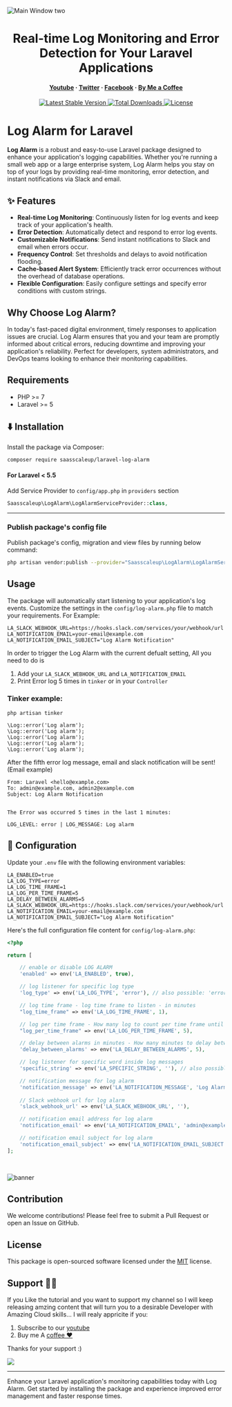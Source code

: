 ![Main Window two](https://github.com/saasscaleup/laravel-log-alarm/blob/master/lla-saasscaleup.png?raw=true)

<h1 align="center">Real-time Log Monitoring and Error Detection for Your Laravel Applications</h1>

<h4 align="center">
  <a href="https://youtube.com/@ScaleUpSaaS">Youtube</a>
  <span> · </span>
  <a href="https://twitter.com/ScaleUpSaaS">Twitter</a>
  <span> · </span>
  <a href="https://facebook.com/ScaleUpSaaS">Facebook</a>
  <span> · </span>
  <a href="https://buymeacoffee.com/scaleupsaas">By Me a Coffee</a>
</h4>

<p align="center">
   <a href="https://packagist.org/packages/saasscaleup/laravel-log-alarm">
      <img src="https://img.shields.io/packagist/v/saasscaleup/laravel-log-alarm.svg?style=flat-square" alt="Latest Stable Version">
  </a>

  <a href="https://packagist.org/packages/saasscaleup/laravel-log-alarm">
      <img src="https://img.shields.io/packagist/dt/saasscaleup/laravel-log-alarm.svg?style=flat-square" alt="Total Downloads">
  </a>

  <a href="https://packagist.org/packages/saasscaleup/laravel-log-alarm">
    <img src="https://img.shields.io/packagist/l/saasscaleup/laravel-log-alarm.svg?style=flat-square" alt="License">
  </a>
</p>

# Log Alarm for Laravel

**Log Alarm** is a robust and easy-to-use Laravel package designed to enhance your application's logging capabilities. Whether you're running a small web app or a large enterprise system, Log Alarm helps you stay on top of your logs by providing real-time monitoring, error detection, and instant notifications via Slack and email.

## ✨ Features

- **Real-time Log Monitoring**: Continuously listen for log events and keep track of your application's health.
- **Error Detection**: Automatically detect and respond to error log events.
- **Customizable Notifications**: Send instant notifications to Slack and email when errors occur.
- **Frequency Control**: Set thresholds and delays to avoid notification flooding.
- **Cache-based Alert System**: Efficiently track error occurrences without the overhead of database operations.
- **Flexible Configuration**: Easily configure settings and specify error conditions with custom strings.

## Why Choose Log Alarm?

In today's fast-paced digital environment, timely responses to application issues are crucial. Log Alarm ensures that you and your team are promptly informed about critical errors, reducing downtime and improving your application's reliability. Perfect for developers, system administrators, and DevOps teams looking to enhance their monitoring capabilities.

## Requirements

 - PHP >= 7
 - Laravel >= 5

## ⬇️ Installation

Install the package via Composer:

``` bash
composer require saasscaleup/laravel-log-alarm
```

#### For Laravel < 5.5

Add Service Provider to `config/app.php` in `providers` section

```php
Saasscaleup\LogAlarm\LogAlarmServiceProvider::class,
```

---

### Publish package's config file


Publish package's config, migration and view files by running below command:

```bash
php artisan vendor:publish --provider="Saasscaleup\LogAlarm\LogAlarmServiceProvider"
```

## Usage
The package will automatically start listening to your application's log events. Customize the settings in the `config/log-alarm.php` file to match your requirements.
For Example:

```
LA_SLACK_WEBHOOK_URL=https://hooks.slack.com/services/your/webhook/url
LA_NOTIFICATION_EMAIL=your-email@example.com
LA_NOTIFICATION_EMAIL_SUBJECT="Log Alarm Notification"
```

In order to trigger the Log Alarm with the current defualt setting, All you need to do is 

1. Add your `LA_SLACK_WEBHOOK_URL` and  `LA_NOTIFICATION_EMAIL` 
2. Print Error log 5 times in `tinker` or in your `Controller`

### Tinker example:

```
php artisan tinker
```

```
\Log::error('Log alarm');
\Log::error('Log alarm');
\Log::error('Log alarm');
\Log::error('Log alarm');
\Log::error('Log alarm');
```

After the fifth error log message, email and slack notification will be sent! (Email example)

```
From: Laravel <hello@example.com>
To: admin@example.com, admin2@example.com
Subject: Log Alarm Notification


The Error was occurred 5 times in the last 1 minutes:

LOG_LEVEL: error | LOG_MESSAGE: Log alarm
```


## 🔧 Configuration

Update your `.env` file with the following environment variables:
```
LA_ENABLED=true
LA_LOG_TYPE=error
LA_LOG_TIME_FRAME=1
LA_LOG_PER_TIME_FRAME=5
LA_DELAY_BETWEEN_ALARMS=5
LA_SLACK_WEBHOOK_URL=https://hooks.slack.com/services/your/webhook/url
LA_NOTIFICATION_EMAIL=your-email@example.com
LA_NOTIFICATION_EMAIL_SUBJECT="Log Alarm Notification"
```

Here's the full configuration file content for `config/log-alarm.php`:

```php
<?php

return [

    // enable or disable LOG ALARM
    'enabled' => env('LA_ENABLED', true),

    // log listener for specific log type
    'log_type' => env('LA_LOG_TYPE', 'error'), // also possible: 'error,warning,debug'

    // log time frame - log time frame to listen - in minutes
    "log_time_frame" => env('LA_LOG_TIME_FRAME', 1),

    // log per time frame - How many log to count per time frame until alarm trigger 
    "log_per_time_frame" => env('LA_LOG_PER_TIME_FRAME', 5),

    // delay between alarms in minutes - How many minutes to delay between alarms
    'delay_between_alarms' => env('LA_DELAY_BETWEEN_ALARMS', 5),

    // log listener for specific word inside log messages
    'specific_string' => env('LA_SPECIFIC_STRING', ''), // also possible: 'table lock' or 'foo' or 'bar' or leave empty '' to enable any word

    // notification message for log alarm
    'notification_message' => env('LA_NOTIFICATION_MESSAGE', 'Log Alarm got triggered!'),
    
    // Slack webhook url for log alarm
    'slack_webhook_url' => env('LA_SLACK_WEBHOOK_URL', ''),

    // notification email address for log alarm
    'notification_email' => env('LA_NOTIFICATION_EMAIL', 'admin@example.com,admin2@example.com'),

    // notification email subject for log alarm
    'notification_email_subject' => env('LA_NOTIFICATION_EMAIL_SUBJECT', 'Log Alarm Notification'),
];
```

<br>

![banner](https://github.com/saasscaleup/laravel-log-alarm/blob/master/lcl-demo.gif?raw=true)
<br>


## Contribution
We welcome contributions! Please feel free to submit a Pull Request or open an Issue on GitHub.


## License
This package is open-sourced software licensed under the [MIT](license.md) license.



## Support 🙏😃
  
 If you Like the tutorial and you want to support my channel so I will keep releasing amzing content that will turn you to a desirable Developer with Amazing Cloud skills... I will realy appricite if you:
 
 1. Subscribe to our [youtube](http://www.youtube.com/@ScaleUpSaaS?sub_confirmation=1)
 2. Buy me A [coffee ❤️](https://www.buymeacoffee.com/scaleupsaas)

Thanks for your support :)

<a href="https://www.buymeacoffee.com/scaleupsaas"><img src="https://img.buymeacoffee.com/button-api/?text=Buy me a coffee&emoji=&slug=scaleupsaas&button_colour=FFDD00&font_colour=000000&font_family=Cookie&outline_colour=000000&coffee_colour=ffffff" /></a>


<hr>


Enhance your Laravel application's monitoring capabilities today with Log Alarm. Get started by installing the package and experience improved error management and faster response times.
